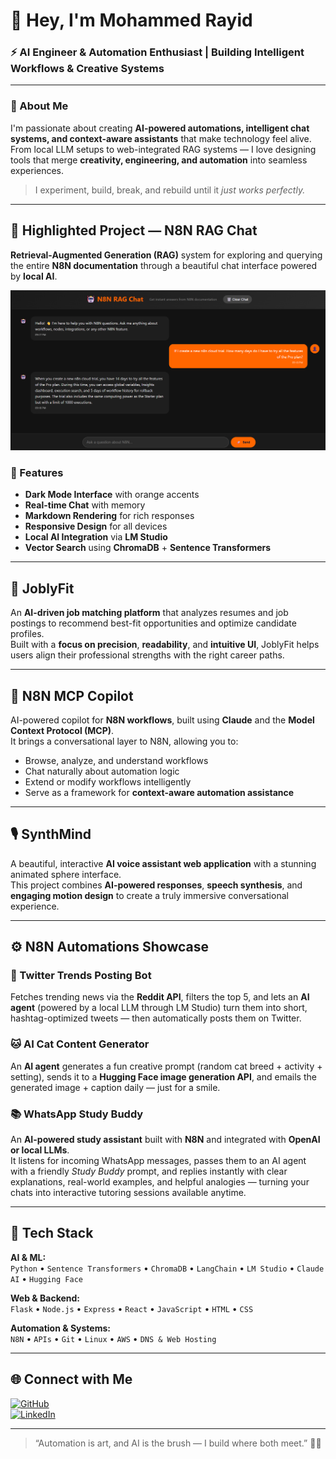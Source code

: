 # 👋 Hey, I'm Mohammed Rayid  
### ⚡ AI Engineer & Automation Enthusiast | Building Intelligent Workflows & Creative Systems

---

### 🧠 About Me  
I'm passionate about creating **AI-powered automations, intelligent chat systems, and context-aware assistants** that make technology feel alive.  
From local LLM setups to web-integrated RAG systems — I love designing tools that merge **creativity, engineering, and automation** into seamless experiences.

> I experiment, build, break, and rebuild until it *just works perfectly.*

---

## 🚀 Highlighted Project — N8N RAG Chat  

**Retrieval-Augmented Generation (RAG)** system for exploring and querying the entire **N8N documentation** through a beautiful chat interface powered by **local AI**.

![Chat Interface](n8nRagChat.png)

### 🌟 Features
- **Dark Mode Interface** with orange accents  
- **Real-time Chat** with memory  
- **Markdown Rendering** for rich responses  
- **Responsive Design** for all devices  
- **Local AI Integration** via **LM Studio**  
- **Vector Search** using **ChromaDB** + **Sentence Transformers**

---

## 💼 JoblyFit  

An **AI-driven job matching platform** that analyzes resumes and job postings to recommend best-fit opportunities and optimize candidate profiles.  
Built with a **focus on precision**, **readability**, and **intuitive UI**, JoblyFit helps users align their professional strengths with the right career paths.

---

## 🧩 N8N MCP Copilot  

AI-powered copilot for **N8N workflows**, built using **Claude** and the **Model Context Protocol (MCP)**.  
It brings a conversational layer to N8N, allowing you to:  
- Browse, analyze, and understand workflows  
- Chat naturally about automation logic  
- Extend or modify workflows intelligently  
- Serve as a framework for **context-aware automation assistance**

---

## 🎙️ SynthMind  

A beautiful, interactive **AI voice assistant web application** with a stunning animated sphere interface.  
This project combines **AI-powered responses**, **speech synthesis**, and **engaging motion design** to create a truly immersive conversational experience.

---

## ⚙️ N8N Automations Showcase  

### 🧵 Twitter Trends Posting Bot  
Fetches trending news via the **Reddit API**, filters the top 5, and lets an **AI agent** (powered by a local LLM through LM Studio) turn them into short, hashtag-optimized tweets — then automatically posts them on Twitter.  

### 🐱 AI Cat Content Generator 
An **AI agent** generates a fun creative prompt (random cat breed + activity + setting), sends it to a **Hugging Face image generation API**, and emails the generated image + caption daily — just for a smile.  

### 📚 WhatsApp Study Buddy  
An **AI-powered study assistant** built with **N8N** and integrated with **OpenAI or local LLMs**.  
It listens for incoming WhatsApp messages, passes them to an AI agent with a friendly *Study Buddy* prompt, and replies instantly with clear explanations, real-world examples, and helpful analogies — turning your chats into interactive tutoring sessions available anytime.

---

## 🧰 Tech Stack  

**AI & ML:**  
`Python` • `Sentence Transformers` • `ChromaDB` • `LangChain` • `LM Studio` • `Claude AI` • `Hugging Face`

**Web & Backend:**  
`Flask` • `Node.js` • `Express` • `React` • `JavaScript` • `HTML` • `CSS`

**Automation & Systems:**  
`N8N` • `APIs` • `Git` • `Linux` • `AWS` • `DNS & Web Hosting`

---

## 🌐 Connect with Me  
[![GitHub](https://img.shields.io/badge/GitHub-000?style=for-the-badge&logo=github&logoColor=white)](https://github.com/MohammedRayid/)  
[![LinkedIn](https://img.shields.io/badge/LinkedIn-0A66C2?style=for-the-badge&logo=linkedin&logoColor=white)](https://www.linkedin.com/in/mohammed-rayid-362906223/)  

---

> “Automation is art, and AI is the brush — I build where both meet.” 🎨🤖
